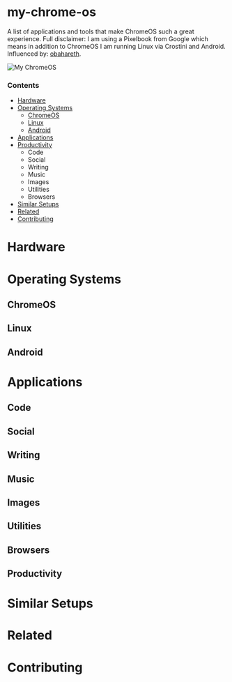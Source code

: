 # my-chrome-os
A list of applications and tools that make ChromeOS such a great experience. Full disclaimer: I am using a Pixelbook from Google which means in addition to ChromeOS I am running Linux via Crostini and Android. Influenced by: [obahareth](https://github.com/obahareth/my-mac-os).

![My ChromeOS](https://i.imgur.com/Ivaea0v.jpg)

### Contents
* [Hardware](https://github.com/iamtravisw/my-chrome-os#hardware)  
* [Operating Systems](https://github.com/iamtravisw/my-chrome-os#hardware)
  * [ChromeOS]()  
  * [Linux]()  
  * [Android]()  
* [Applications](https://github.com/iamtravisw/my-chrome-os#hardware)  
* [Productivity](https://github.com/iamtravisw/my-chrome-os#hardware)  
  * Code  
  * Social  
  * Writing  
  * Music  
  * Images  
  * Utilities  
  * Browsers   
* [Similar Setups](https://github.com/iamtravisw/my-chrome-os#hardware)  
* [Related](https://github.com/iamtravisw/my-chrome-os#hardware)  
* [Contributing](https://github.com/iamtravisw/my-chrome-os#hardware)  

# Hardware

# Operating Systems
## ChromeOS
## Linux
## Android

# Applications
## Code  
## Social  
## Writing  
## Music  
## Images  
## Utilities  
## Browsers  
## Productivity 

# Similar Setups

# Related

# Contributing
